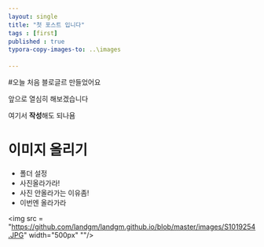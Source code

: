 ```yaml
---
layout: single
title: "첫 포스트 입니다"
tags : [first]
published : true
typora-copy-images-to: ..\images

---
```




#오늘 처음 블로글르 만들었어요

앞으로 열심히 해보겠습니다

여기서 **작성**해도 되나욤



# 이미지 올리기



* 폴더 설정
* 사진올라가라!
* 사진 안올라가는 이유좀!
* 이번엔 올라가라



<img src = "https://github.com/landgm/landgm.github.io/blob/master/images/S1019254.JPG" width="500px" ""/>